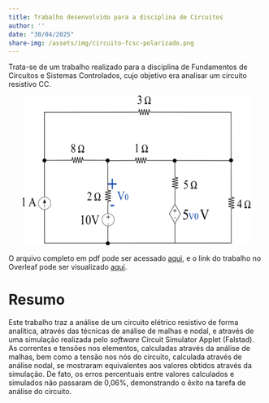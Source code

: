```yaml
---
title: Trabalho desenvolvido para a disciplina de Circuitos
author: ''
date: "30/04/2025"
share-img: /assets/img/circuito-fcsc-polarizado.png
---
```


Trata-se de um trabalho realizado para a disciplina de Fundamentos de Circuitos e Sistemas Controlados, cujo objetivo era analisar um circuito resistivo CC. 

<p align="center">
  <img src="/assets/img/Grupo_08_Projeto1.png" width="450">
</p>

O arquivo completo em pdf pode ser acessado [aqui](/docs/projeto_circuitos.pdf), e o link do trabalho no Overleaf pode ser visualizado [aqui](https://www.overleaf.com/read/fnjzttbhyzgt#001d63).

# Resumo
Este trabalho traz a análise de um circuito elétrico resistivo de forma analítica, através das técnicas de análise de malhas e nodal, e através de uma simulação realizada pelo _software_ Circuit Simulator Applet (Falstad). As correntes e tensões nos elementos, calculadas através da análise de malhas, bem como a tensão nos nós do circuito, calculada através de análise nodal, se mostraram equivalentes aos valores obtidos através da simulação. De fato, os erros percentuais entre valores calculados e simulados não passaram de 0,06%, demonstrando o êxito na tarefa de análise do circuito.
